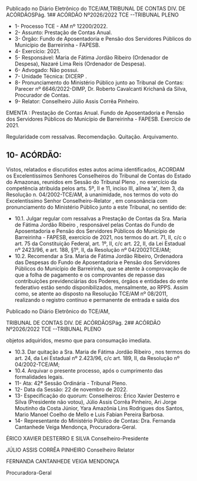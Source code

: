 Publicado  no  Diário  Eletrônico do TCE/AM,TRIBUNAL DE CONTAS DIV. DE ACÓRDÃOSPág. 1## ACÓRDÃO Nº2026/2022  TCE --TRIBUNAL PLENO

- 1- Processo TCE - AM nº 12200/2022.
- 2- Assunto: Prestação de Contas Anual.
- 3- Órgão: Fundo de Aposentadoria e Pensão dos Servidores Públicos do Município de Barreirinha - FAPESB.
- 4- Exercício: 2021.
- 5- Responsável: Maria de Fátima Jordão Ribeiro (Ordenador de Despesa), Nazaré Lima Reis (Ordenador de Despesa).
- 6- Advogado: Não possui.
- 7- Unidade Técnica: DICERP .
- 8- Pronunciamento  do  Ministério  Público  junto  ao  Tribunal  de  Contas: Parecer  nº 6646/2022-DIMP, Dr. Roberto Cavalcanti Krichanã da Silva, Procurador de Contas.
- 9- Relator: Conselheiro Júlio Assis Corrêa Pinheiro.

EMENTA : Prestação  de  Contas  Anual.  Fundo  de Aposentadoria e Pensão dos Servidores Públicos do Município  de  Barreirinha  -  FAPESB.  Exercício  de 2021.

Regularidade com ressalvas. Recomendação. Quitação. Arquivamento.

## 10-  ACÓRDÃO:

Vistos, relatados e discutidos estes autos acima identificados, ACORDAM os Excelentíssimos Senhores Conselheiros do Tribunal de Contas do Estado do Amazonas, reunidos em Sessão do Tribunal Pleno , no exercício da competência atribuída pelos arts. 5º, II e 11, inciso III, alínea 'a', item 3, da Resolução n. 04/2002-TCE/AM, à unanimidade, nos termos do voto do Excelentíssimo Senhor Conselheiro-Relator , em consonância com pronunciamento do Ministério Público junto a este Tribunal, no sentido de:

- 10.1. Julgar  regular  com ressalvas a  Prestação  de  Contas  da Sra.  Maria de  Fátima  Jordão  Ribeiro ,  responsável  pelas  Contas  do   Fundo  de Aposentadoria  e  Pensão  dos  Servidores  Públicos  do  Município  de Barreirinha - FAPESB, exercício de 2021, nos termos do art. 71, II, c/c o  art.  75  da  Constituição  Federal,  art.  1º,  II,  c/c  art.  22,  II,  da  Lei Estadual  nº  2423/96,  e  art.  188,  §1º,  II,  da  Resolução  nº  04/2002TCE/AM;
- 10.2. Recomendar a Sra. Maria de Fátima Jordão Ribeiro, Ordenadora das Despesas  do  Fundo  de  Aposentadoria  e  Pensão  dos  Servidores Públicos do Município de Barreirinha, que se atente à comprovação de que  a  folha de pagamento  e  os  comprovantes  de  repasse  das contribuições previdenciárias dos Poderes, órgãos e entidades do ente federativo estão sendo disponibilizados, mensalmente, ao RPPS. Assim como,  se  atente  ao  disposto  na  Resolução  TCE/AM  nº  08/2011, realizando  o  registro  contínuo  e  permanente  de  entrada  e  saída  dos

Publicado  no  Diário  Eletrônico do TCE/AM,

TRIBUNAL DE CONTAS DIV. DE ACÓRDÃOSPág. 2## ACÓRDÃO Nº2026/2022  TCE --TRIBUNAL PLENO

objetos adquiridos, mesmo que para consumação imediata.

- 10.3. Dar quitação a Sra. Maria de Fátima Jordão Ribeiro , nos termos do art.  24,  da  Lei  Estadual  nº  2.423/96,  c/c  art.  189,  II,  da  Resolução  nº 04/2002-TCE/AM;
- 10.4. Arquivar o  presente  processo,  após  o  cumprimento  das  formalidades legais.
- 11-  Ata: 42ª Sessão Ordinária - Tribunal Pleno.
- 12-  Data da Sessão: 22 de novembro de 2022.
- 13-  Especificação do quorum: Conselheiros: Érico Xavier Desterro e Silva (Presidente não  votou),  Júlio  Assis  Corrêa  Pinheiro,  Ari  Jorge  Moutinho  da  Costa  Júnior,  Yara Amazônia Lins Rodrigues dos Santos, Mario Manoel Coelho de Mello e Luis Fabian Pereira Barbosa.
- 14-  Representante do Ministério Público de Contas: Dra. Fernanda Cantanhede Veiga Mendonça, Procuradora-Geral.

ÉRICO XAVIER DESTERRO E SILVA Conselheiro-Presidente

JÚLIO ASSIS CORRÊA PINHEIRO Conselheiro Relator

FERNANDA CANTANHEDE VEIGA MENDONÇA

Procuradora-Geral